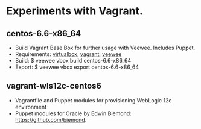 # Experiments with Vagrant.

## centos-6.6-x86_64
* Build Vagrant Base Box for further usage with Veewee. Includes Puppet.
* Requirements: [virtualbox](https://www.virtualbox.org/), [vagrant](https://www.vagrantup.com/), [veewee](https://github.com/jedi4ever/veewee)
* Build: $ veewee vbox build centos-6.6-x86_64
* Export: $ veewee vbox export centos-6.6-x86_64

## vagrant-wls12c-centos6
* Vagrantfile and Puppet modules for provisioning WebLogic 12c environment
* Puppet modules for Oracle by Edwin Biemond: https://github.com/biemond.